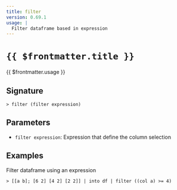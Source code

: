 ```yaml
---
title: filter
version: 0.69.1
usage: |
  Filter dataframe based in expression
---
```


# <code>{{ $frontmatter.title }}</code>

<div style='white-space: pre-wrap;'>{{ $frontmatter.usage }}</div>

## Signature

```> filter (filter expression)```

## Parameters

 -  `filter expression`: Expression that define the column selection

## Examples

Filter dataframe using an expression
```shell
> [[a b]; [6 2] [4 2] [2 2]] | into df | filter ((col a) >= 4)
```
